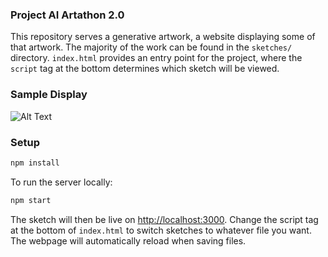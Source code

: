 ### Project AI Artathon 2.0

This repository serves a generative artwork, a website displaying some of that artwork. The majority of the work can be found in the `sketches/` directory. 
`index.html` provides an entry point for the project, where the `script` tag at the bottom determines which sketch will be viewed.


### Sample Display
![Alt Text](sample/sample.gif)



### Setup


```bash
npm install
```

To run the server locally:

```bash
npm start
```

The sketch will then be live on [http://localhost:3000](http://localhost:3000). Change the script tag at the bottom of `index.html` to switch sketches to whatever file you want. The webpage will automatically reload when saving files.



